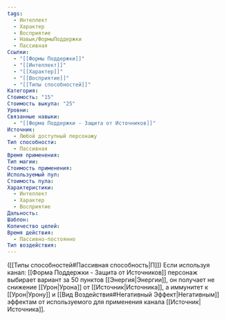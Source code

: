 ```yaml
---
tags:
  - Интеллект
  - Характер
  - Восприятие
  - Навык/ФормыПоддержки
  - Пассивная
Ссылки:
  - "[[Формы Поддержки]]"
  - "[[Интеллект]]"
  - "[[Характер]]"
  - "[[Восприятие]]"
  - "[[Типы способностей]]"
Категория: 
Стоимость: "15"
Стоимость выкупа: "25"
Уровни: 
Связанные навыки:
  - "[[Форма Поддержки - Защита от Источников]]"
Источник:
  - Любой доступный персонажу
Тип способности:
  - Пассивная
Время применения: 
Тип магии: 
Стоимость применения: 
Используемый пул: 
Стоимость пула: 
Характеристики:
  - Интеллект
  - Характер
  - Восприятие
Дальность: 
Шаблон: 
Количество целей: 
Время действия:
  - Пассивно-постоянно
Тип воздействия:
---
```

([[Типы способностей#Пассивная способность|П]]) Если используя канал: [[Форма Поддержки - Защита от Источников]] персонаж выбирает вариант за 50 пунктов [[Энергия|Энергии]], он получает не снижение [[Урон|Урона]] от [[Источник|Источника]], а иммунитет к [[Урон|Урону]] и [[Вид Воздействия#Негативный Эффект|Негативным]] эффектам от используемого для применения канала [[Источник|Источника]].